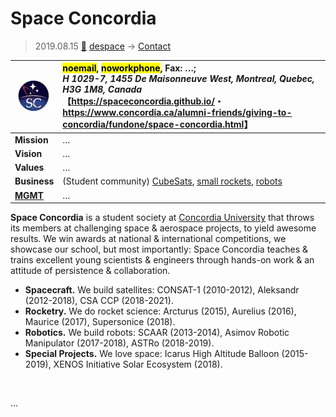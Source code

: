 # Space Concordia
> 2019.08.15 [🚀](../../index/index.md) [despace](../index.md) → [Contact](../contact.md)

|[![](../f/contact/s/space_concordia_logo1_thumb.webp)](../f/contact/s/space_concordia_logo1.png)|<mark>noemail</mark>, <mark>noworkphone</mark>, Fax: …;<br> *H 1029-7, 1455 De Maisonneuve West, Montreal, Quebec, H3G 1M8, Canada*<br> 【<https://spaceconcordia.github.io/>・ <https://www.concordia.ca/alumni-friends/giving-to-concordia/fundone/space-concordia.html>】|
|:--|:--|
|**Mission**|…|
|**Vision**|…|
|**Values**|…|
|**Business**|(Student community) [CubeSats](../sc.md), [small rockets](../lv.md), [robots](../robot.md)|
|**[MGMT](../mgmt.md)**|…|

**Space Concordia** is a student society at [Concordia University](concordia_univ.md) that throws its members at challenging space & aerospace projects, to yield awesome results. We win awards at national & international competitions, we showcase our school, but most importantly: Space Concordia teaches & trains excellent young scientists & engineers through hands-on work & an attitude of persistence & collaboration.
   - **Spacecraft.** We build satellites: CONSAT-1 (2010-2012), Aleksandr (2012-2018), CSA CCP (2018-2021).
   - **Rocketry.** We do rocket science: Arcturus (2015), Aurelius (2016), Maurice (2017), Supersonice (2018).
   - **Robotics.** We build robots: SCAAR (2013-2014), Asimov Robotic Manipulator (2017-2018), ASTRo (2018-2019).
   - **Special Projects.** We love space: Icarus High Altitude Balloon (2015-2019), XENOS Initiative Solar Ecosystem (2018).


<p style="page-break-after:always"> </p>

…

